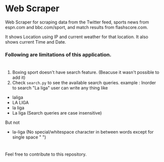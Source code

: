 # Web Scraper

Web Scraper for scraping data from the Twitter feed, sports news from espn.com and bbc.com/sport, and match results from flashscore.com.

It shows Location using IP and current weather for that location. It also shows current Time and Date.

### Following are limitations of this application.

#
 
1. Boxing sport doesn't have search feature. (Beacuse it wasn't possible to add it)
2. Check `search.py` to see the available search queries. 
example : Inorder to search "La liga" user can write any thing like
- laliga
- LA LIGA
- la liga
- La liga 
(Search queries are case insensitive)

But not
- la-liga
(No special/whitespace character in between words except for single space " ")

# 
Feel free to contribute to this repository. 
